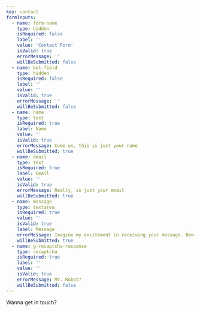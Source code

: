 ```yaml
---
key: contact
formInputs:
  - name: form-name
    type: hidden
    isRequired: false
    label: ''
    value: 'Contact Form'
    isValid: true
    errorMessage: ''
    willBeSubmitted: false
  - name: bot-field
    type: hidden
    isRequired: false
    label: ''
    value: ''
    isValid: true
    errorMessage: ''
    willBeSubmitted: false
  - name: name
    type: text
    isRequired: true
    label: Name
    value: ''
    isValid: true
    errorMessage: Come on, this is just your name
    willBeSubmitted: true
  - name: email
    type: text
    isRequired: true
    label: Email
    value: ''
    isValid: true
    errorMessage: Really, is just your email
    willBeSubmitted: true
  - name: message
    type: textarea
    isRequired: true
    value: ''
    isValid: true
    label: Message
    errorMessage: Imagine my excitement in receiving your message. Now imagine how sad I was when I found out it was empty. You don't want to make me sad, do you?
    willBeSubmitted: true
  - name: g-recaptcha-response
    type: recaptcha
    isRequired: true
    label: ''
    value: ''
    isValid: true
    errorMessage: Mr. Robot?
    willBeSubmitted: false
---
```

Wanna get in touch?